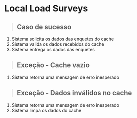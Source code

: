 # Local Load Surveys

> ## Caso de sucesso
1. Sistema solicita os dados das enquetes do cache
2. Sistema valida os dados recebidos do cache
3. Sistema entrega os dados das enquetes

> ## Exceção - Cache vazio
1. Sistema retorna uma mensagem de erro inesperado

> ## Exceção - Dados inválidos no cache
1. Sistema retorna uma mensagem de erro inesperado
2. Sistema limpa os dados do cache